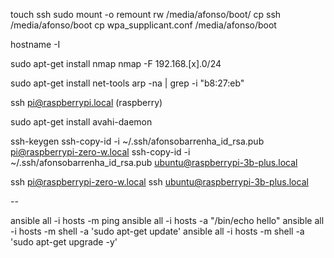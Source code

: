 touch ssh
sudo mount -o remount rw /media/afonso/boot/
cp ssh /media/afonso/boot
cp wpa_supplicant.conf /media/afonso/boot


hostname -I

sudo apt-get install nmap
nmap -F 192.168.[x].0/24

sudo apt-get install net-tools
arp -na | grep -i "b8:27:eb"

ssh pi@raspberrypi.local (raspberry)

sudo apt-get install avahi-daemon

ssh-keygen
ssh-copy-id -i ~/.ssh/afonsobarrenha_id_rsa.pub pi@raspberrypi-zero-w.local
ssh-copy-id -i ~/.ssh/afonsobarrenha_id_rsa.pub ubuntu@raspberrypi-3b-plus.local

ssh pi@raspberrypi-zero-w.local
ssh ubuntu@raspberrypi-3b-plus.local

--

ansible all -i hosts -m ping
ansible all -i hosts -a "/bin/echo hello"
ansible all -i hosts -m shell -a 'sudo apt-get update'
ansible all -i hosts -m shell -a 'sudo apt-get upgrade -y'
